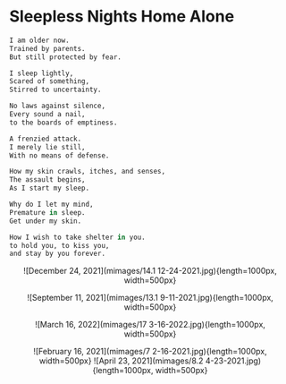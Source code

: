 # Sleepless Nights Home Alone


```r
I am older now.
Trained by parents.
But still protected by fear.

I sleep lightly,
Scared of something,
Stirred to uncertainty.

No laws against silence,
Every sound a nail,
to the boards of emptiness.

A frenzied attack.
I merely lie still,
With no means of defense.

How my skin crawls, itches, and senses,
The assault begins,
As I start my sleep.

Why do I let my mind,
Premature in sleep.
Get under my skin.

How I wish to take shelter in you.
to hold you, to kiss you,
and stay by you forever.
```

<center>

![December 24, 2021](mimages/14.1 12-24-2021.jpg){length=1000px, width=500px}

![September 11, 2021](mimages/13.1 9-11-2021.jpg){length=1000px, width=500px}

![March 16, 2022](mimages/17 3-16-2022.jpg){length=1000px, width=500px}

![February 16, 2021](mimages/7 2-16-2021.jpg){length=1000px, width=500px}
![April 23, 2021](mimages/8.2 4-23-2021.jpg){length=1000px, width=500px}



</center>
